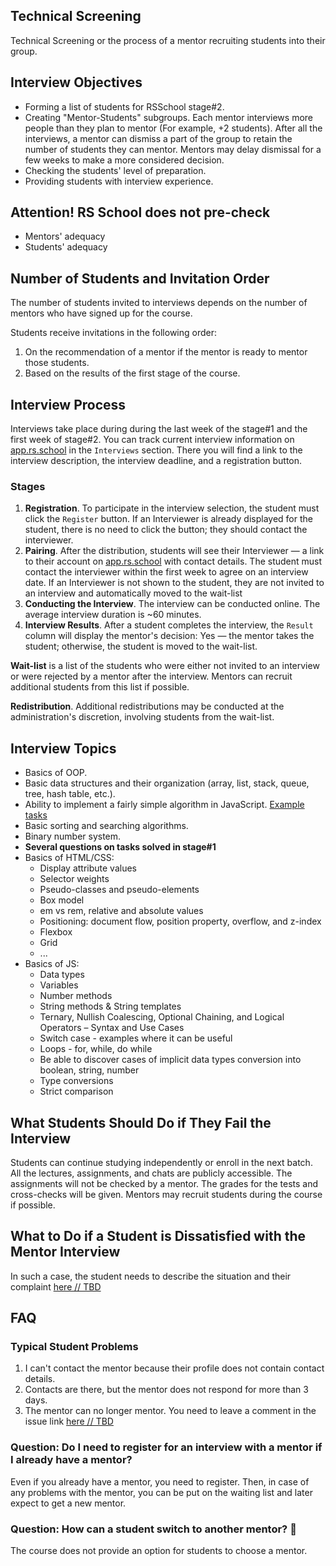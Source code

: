 ## Technical Screening

Technical Screening or the process of a mentor recruiting students into their group.

## Interview Objectives

- Forming a list of students for RSSchool stage#2.
- Creating "Mentor-Students" subgroups.
  Each mentor interviews more people than they plan to mentor (For example, +2 students).
  After all the interviews, a mentor can dismiss a part of the group to retain the number of students they can mentor. Mentors may delay dismissal for a few weeks to make a more considered decision.
- Checking the students' level of preparation.
- Providing students with interview experience.

## Attention! RS School does not pre-check

- Mentors' adequacy
- Students' adequacy

## Number of Students and Invitation Order

The number of students invited to interviews depends on the number of mentors who have signed up for the course.

Students receive invitations in the following order:

1. On the recommendation of a mentor if the mentor is ready to mentor those students.
2. Based on the results of the first stage of the course.

## Interview Process

Interviews take place during during the last week of the stage#1 and the first week of stage#2.
You can track current interview information on [app.rs.school](https://app.rs.school) in the `Interviews` section. There you will find a link to the interview description, the interview deadline, and a registration button.

### Stages

1. **Registration**. To participate in the interview selection, the student must click the `Register` button. If an Interviewer is already displayed for the student, there is no need to click the button; they should contact the interviewer.
2. **Pairing**. After the distribution, students will see their Interviewer — a link to their account on [app.rs.school](https://app.rs.school) with contact details. The student must contact the interviewer within the first week to agree on an interview date.
   If an Interviewer is not shown to the student, they are not invited to an interview and automatically moved to the wait-list
3. **Conducting the Interview**. The interview can be conducted online. The average interview duration is ~60 minutes.
4. **Interview Results**. After a student completes the interview, the `Result` column will display the mentor's decision: Yes — the mentor takes the student; otherwise, the student is moved to the wait-list.

**Wait-list** is a list of the students who were either not invited to an interview or were rejected by a mentor after the interview. Mentors can recruit additional students from this list if possible.

**Redistribution**. Additional redistributions may be conducted at the administration's discretion, involving students from the wait-list.

## Interview Topics

- Basics of OOP.
- Basic data structures and their organization (array, list, stack, queue, tree, hash table, etc.).
- Ability to implement a fairly simple algorithm in JavaScript. [Example tasks](https://www.codewars.com/kata/search/javascript?q=&r[]=-7&tags=Algorithms&beta=false)
- Basic sorting and searching algorithms.
- Binary number system.
- **Several questions on tasks solved in stage#1**
- Basics of HTML/CSS:
  - Display attribute values
  - Selector weights
  - Pseudo-classes and pseudo-elements
  - Box model
  - em vs rem, relative and absolute values
  - Positioning: document flow, position property, overflow, and z-index
  - Flexbox
  - Grid
  - ...
- Basics of JS:
  - Data types
  - Variables
  - Number methods
  - String methods & String templates
  - Ternary, Nullish Coalescing, Optional Chaining, and Logical Operators – Syntax and Use Cases
  - Switch case - examples where it can be useful
  - Loops - for, while, do while
  - Be able to discover cases of implicit data types conversion into boolean, string, number
  - Type conversions
  - Strict comparison

## What Students Should Do if They Fail the Interview

Students can continue studying independently or enroll in the next batch. All the lectures, assignments, and chats are publicly accessible. The assignments will not be checked by a mentor. The grades for the tests and cross-checks will be given. Mentors may recruit students during the course if possible.

## What to Do if a Student is Dissatisfied with the Mentor Interview

In such a case, the student needs to describe the situation and their complaint [here // TBD]()

## FAQ

### Typical Student Problems

1. I can't contact the mentor because their profile does not contain contact details.
2. Contacts are there, but the mentor does not respond for more than 3 days.
3. The mentor can no longer mentor.
   You need to leave a comment in the issue link [here // TBD]()

### Question: Do I need to register for an interview with a mentor if I already have a mentor?

Even if you already have a mentor, you need to register. Then, in case of any problems with the mentor, you can be put on the waiting list and later expect to get a new mentor.

### Question: How can a student switch to another mentor? 🔄

The course does not provide an option for students to choose a mentor.

